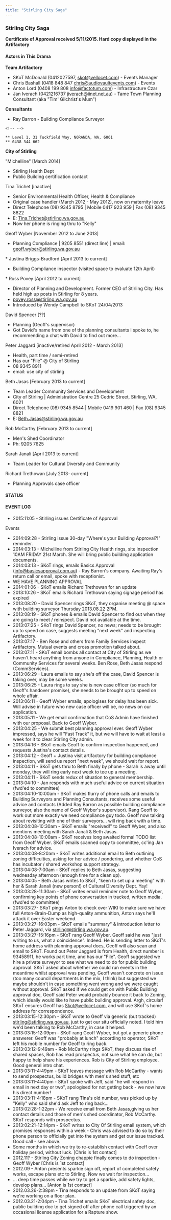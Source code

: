 ```yaml
---
title: "Stirling City Saga"
---
```

### Stirling City Saga

**Certificate of Approval received 5/11/2015. Hard copy displayed in the Artifactory**

#### Actors in This Drama

**Team Artifactory**

-   SKoT McDonald (0412027597, skot@vellocet.com) - Events Manager
-   Chris Bashall (0418 848 847 chris@audiovaultevents.com) - Events
-   Anton Lord (0408 199 808 info@factotum.com) - Infrastructure Czar
-   Jan Iverach (0421216737 jiverach@iinet.net.au) - Tame Town Planning Consultant (aka "Tim' Gilchrist's Mum")

**Consultants**

-   Ray Barron - Building Compliance Surveyor

```{=html}
<!-- -->
```
    ** Level 1, 31 Tuckfield Way, NORANDA, WA, 6061
    ** 0438 344 662

**City of Stirling**

"Michelline" \[March 2014\]

-   Stirling Health Dept
-   Public Building certification contact

Tina Trichet \[inactive\]

-   Senior Environmental Health Officer, Health & Compliance
-   Original case handler (March 2012 - May 2012), now on maternity leave
-   Direct Telephone (08) 9345 8795 \| Mobile 0417 923 959 \| Fax (08) 9345 8822
-   E: Tina.Trichet@stirling.wa.gov.au
-   Now her phone is ringing thru to "Kelly"

Geoff Wyber \[November 2012 to June 2013\]

-   Planning Compliance \| 9205 8551 (direct line) \| email: geoff.wyber@stirling.wa.gov.au

\* Justina Briggs-Bradford \[April 2013 to current\]

-   Building Compliance inspector (visited space to evaluate 12th April)

\* Ross Povey \[April 2012 to current\]

-   Director of Planning and Development. Former CEO of Stirling City. Has held high up posts in Stirling for 8 years.
-   povey.ross@stirling.wa.gov.au
-   Introduced by Wendy Campbell to SKoT 24/04/2013

David Spencer \[??\]

-   Planning (Geoff's supervisor)
-   Got David's name from one of the planning consultants I spoke to, he recommending a chat with David to find out more...

Peter Jaggard \[inactive/retired April 2012 - March 2013\]

-   Health, part time / semi-retired
-   Has our "File" @ City of Stirling
-   08 9345 8911
-   email: use city of stirling

Beth Jasas \[February 2013 to current\]

-   Team Leader Community Services and Development
-   City of Stirling \| Administration Centre 25 Cedric Street, Stirling, WA, 6021
-   Direct Telephone (08) 9345 8544 \| Mobile 0419 901 460 \| Fax (08) 9345 8821
-   E: Beth.Jasas@stirling.wa.gov.au

Rob McCarthy \[February 2013 to current\]

-   Men's Shed Coordinator
-   Ph: 9205 7625

Sarah Janali \[April 2013 to current\]

-   Team Leader for Cultural Diversity and Community

Richard Trethowan \[July 2013- current\]

-   Planning Approvals case officer

#### STATUS

#### EVENT LOG

-   2015:11:05 - Stirling issues Certificate of Approval

Events

-   2014:09:28 - Stirling issue 30-day "Where's your Building Approval?!" reminder.
-   2014:03:13 - Michelline from Stirling City Health rings, site inspection 10AM FRIDAY 21st March. She will bring public building application documents.
-   2014:03:13 - SKoT rings, emails Basics Approval (info@basicsapproval.com.au) - Ray Barron's company. Awaiting Ray's return call or email, spoke with receptionist.
-   WE HAVE PLANNING APPROVAL
-   2014:01:06 - SKoT emails Richard Trethowan for an update
-   2013:10:26 - SKoT emails Richard Trethowan saying signage period has expired
-   2013:08:20 - David Spencer rings SKoT, they organise meeting @ space with building surveyor Thursday 2013.08.22 2PM.
-   2013:08:19 - SKoT phones & emails David Spencer to find out when they are going to meet / reinspect. David not available at the time.
-   2013:07:25 - SKoT rings David Spencer, no news; needs to be brought up to speed on case, suggests meeting "next week" and inspecting Artifactory.
-   2013:07:17 - Ben Rose and others from Family Services inspect Artifactory. Mutual events and cross promotion talked about.
-   2013:07:11 - SKoT email bombs all contact at City of Stirling as we haven't heard anything from anyone in Compliance, Planning, Health or Community Services for several weeks. Ben Rose, Beth Jasas respond (CommServices).
-   2013:06:29 - Laura emails to say she's off the case, David Spencer is taking over, may be some weeks.
-   2013:06:25 - Laura rings to say she is new case officer (so much for Geoff's handover promise), she needs to be brought up to speed on whole affair.
-   2013:06:11 - Geoff Wyber emails, apologises for delay has been sick. Will advise in future who new case officer will be, no news on our application.
-   2013:05:11 - We get email confirmation that CoS Admin have finished with our proposal. Back to Geoff Wyber.
-   2013:04:25 - We submit best planning approval ever. Geoff Wyber impressed, says he will "Fast Track" it, but we will have to wait at least a week for it to clear Stirling City admin.
-   2013:04:16 - SKoT emails Geoff to confirm inspection happened, and requests Justina's contact details.
-   2013:04:12 - Geoff + Justina visit artifactory for building compliance inspection, will send us report "next week", we should wait for report.
-   2013:04:11 - SKoT gets thru to Beth finally by phone - Sarah is away until monday, they will ring early next week to tee up a meeting.
-   2013:04:11 - SKoT sends redux of situation to general membership.
-   2013:04:10 - Jan responds with much useful advice on current situation (fwd'ed to committee)
-   2013:04:10-10:00am - SKoT makes flurry of phone calls and emails to Building Surveyors and Planning Consultants, receives some useful advice and contacts (Added Ray Barron as possible building compliance surveyor, also the name of Geoff Wyber's supervisor). Rang Geoff to work out more exactly we need compliance guy todo. Geoff now talking about revisiting with one of their surveyors... will ring back with a time.
-   2013:04:08-10:30am - SKoT emails "received!" to Geoff Wyber, and also mentions meeting with Sarah Janali & Beth Jasas.
-   2013:04:08-10:00am - SKoT receives long awaited formal TODO list from Geoff Wyber. SKoT emails scanned copy to committee, cc'ing Jan Iverach for advice.
-   2013:04:08-8:20am - SKoT writes additional email to Beth outlining zoning difficulties, asking for her advice / pondering, and whether CoS has incubator / shared workshop support strategy.
-   2013:04:08-7:00am - SKoT replies to Beth Jasas, suggesting wednesday afternoon (enough time for a clean up).
-   2013:04:05 - Beth Jasas writes to SKoT, "keen to set up a meeting" with her & Sarah Janali (new person!) of Cultural Diversity Dept. Yay!
-   2013:03:28-11:30am - SKoT writes email reminder note to Geoff Wyber, confirming key points of phone conversation in tracked, written media. (fwd'ed to committee)
-   2013:03:27- SKoT pings Anton to check over WIKI to make sure we have full Anton-Brain-Dump as high-quality ammunition, Anton says he'll attack it over Easter weekend.
-   2013:03:27-16:03pm - SKoT emails "summary" & introduction letter to Peter Jaggard, via stirling@stirling.wa.gov.au.
-   2013:03:27-15:16pm - SKoT rang Geoff Wyber. Geoff said he was "just writing to us, what a coincidence". Indeed. He is sending letter to SKoT's home address with planning approval docs, Geoff will also scan and email to SKoT. Found out Peter Jaggard is from Health, direct number is 93458911, he works part time, and has our "File". Geoff suggested we hire a private surveyor to see what we need to do for public building approval. SKoT asked about whether we could run events in the meantime whilst approval was pending, Geoff wasn't concrete on issue (too many council departments in the mix, I think) but suggested we maybe shouldn't in case something went wrong and we were caught without approval. SKoT asked if we could get on with Public Building approval doc, Geoff said Peter would probably bounce it back to Zoning, which ideally would like to have public building approval. Argh, circular! SKoT ensures Geoff has Skot@vellocet.com, and will use SKoT's home address for correspondence.
-   2013:03:15-12:30pm - SKoT wrote to Geoff via generic (but tracked) stirling@stirling.wa.gov.au, just to get our situ officially noted. I told him we'd been talking to Rob McCarthy, in case it helped.
-   2013:03:15-12:09pm - SKoT rang Geoff Wyber, but got a generic phone answerer. Geoff was "probably at lunch" according to operator, SKoT left his mobile number for Geoff to ring back.
-   2013:03:12-9:49am - Rob McCarthy rings SKoT, they discuss rise of shared spaces, Rob has read prospectus, not sure what he can do, but happy to help share his experiences. Rob is City of Stirling employee. Good general intro chat.
-   2013:03:11-4:49pm - SKoT leaves message with Rob McCarthy - wants to send prospectus, build bridges with men's shed stuff, etc
-   2013:03:11-4:40pm - SKoT spoke with Jeff, said "he will respond in email in next day or two", apologised for not getting back - we now have his direct number!
-   2013:03:11-4:18pm - SKoT rang Tina's old number, was picked up by "Kelly" who said she'd ask Jeff to ring back...
-   2013:02:28-1:22pm - We receive email from Beth Jasas,giving us her contact details and those of men's shed coordinator, Rob McCarthy. SKoT responds with prospectus.
-   2013:02:21-12:14pm - SKoT writes to City Of Stirling email system, which promises responses within a week - Chris was advised to do so by their phone person to officially get into the system and get our issue tracked. Good call - see above.
-   Some months in which we try to re-establish contact with Goeff over holiday period, without luck. \[Chris is 1st contact\]
-   2012.11? - Stirling City Zoning chappie finally comes to do inspection - Geoff Wyber \[Chris is 1st contact\]
-   2012.09 - Anton presents sparkie sign off, report of completed safety works, escape plans etc to Stirling. Now we wait for inspection...
-   ... deep time passes while we try to get a sparkie, add safety lights, develop plans... \[Anton is 1st contact\]
-   2012.03.26-2:38pm - Tina responds to an update from SKoT saying we're working on a floor plan.
-   2012.03.21-2:04pm - Tina Trichet emails SKoT electrical safety doc, public building doc to get signed off after phone call triggered by an occasional license application for a Rapture show.
